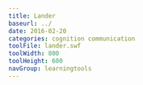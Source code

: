 ```yaml
---
title: Lander
baseurl: ../
date: 2016-02-20
categories: cognition communication
toolFile: lander.swf
toolWidth: 800
toolHeight: 600
navGroup: learningtools
---
```

